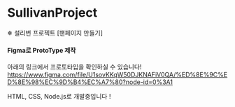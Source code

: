 # SullivanProject
❄ 설리번 프로젝트 [팬페이지 만들기] 

#### Figma로 ProtoType 제작
아래의 링크에서 프로토타입을 확인하실 수 있습니다! 
https://www.figma.com/file/U1sovKKqW50DJKNAFiV0QA/%ED%8E%9C%ED%8E%98%EC%9D%B4%EC%A7%80?node-id=0%3A1

HTML, CSS, Node.js로 개발중입니다 !
